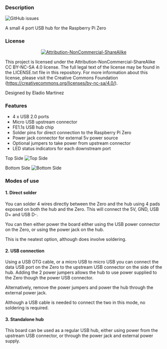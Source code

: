 ### Description

![GitHub issues](https://img.shields.io/github/issues-raw/mafe72/piZero-USB-Hub?logo=Github&style=for-the-badge)

A small 4 port USB hub for the Raspberry Pi Zero

### License

<div align="center"><a rel="license" href="https://creativecommons.org/licenses/by-nc-sa/4.0/"><img alt="Attribution-NonCommercial-ShareAlike" style="border-width:0" src="https://i.creativecommons.org/l/by-nc-sa/4.0/88x31.png" /></a><br /></div>

This project is licensed under the Attribution-NonCommercial-ShareAlike CC BY-NC-SA 4.0 license. The full legal text of the license may be found in the LICENSE.txt file in this repository. For more information about this license, please visit 
the Creative Commons Foundation (https://creativecommons.org/licenses/by-nc-sa/4.0/).

Designed by Eladio Martinez

### Features

- 4 x USB 2.0 ports
- Micro USB upstream connector
- FE1.1s USB hub chip
- Solder pins for direct connection to the Raspberry Pi Zero
- Power jack connector for external 5v power source
- Optional jumpers to take power from upstream connector
- LED status indicators for each downstream port

Top Side
![Top Side](images/top_bw.png)

Bottom Side
![Bottom Side](images/bottom_bw.png)

### Modes of use

#### 1. Direct solder

You can solder 4 wires directly between the Zero and the hub using 4 pads exposed on both the hub and the Zero. This will connect the 5V, GND, USB D+ and USB D-.

You can then either power the board either using the USB power connector on the Zero, or using the power jack on the hub.

This is the neatest option, although does involve soldering.

#### 2. USB connection

Using a USB OTG cable, or a micro USB to micro USB you can connect the data USB port on the Zero to the upstream USB connector on the side of the hub. Adding the 2 power jumpers allows the hub to use power supplied to the Zero though the power USB connector.

Alternatively, remove the power jumpers and power the hub through the external power jack.

Although a USB cable is needed to connect the two in this mode, no soldering is required.

#### 3. Standalone hub

This board can be used as a regular USB hub, either using power from the upstream USB connector, or through the power jack and external power supply.
